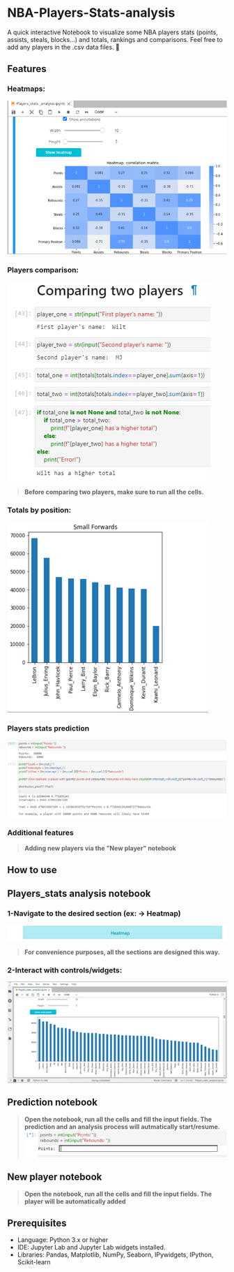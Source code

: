 # NBA-Players-Stats-analysis 
A quick interactive Notebook to visualize some NBA players stats (points, assists, steals, blocks...) and totals, rankings and comparisons. Feel free to add any players in the .csv data files. :basketball:

## Features

### Heatmaps:
![Heatmap:](Features/Heatmap.PNG)

### Players comparison:
![Players_comparison:](Features/Players_comparison.PNG)
> **Before comparing two players, make sure to run all the cells.**

### Totals by position:
![Totals_by_position:](Features/Totals_by_position.PNG)

### Players stats prediction
![Prediction:](Features/Prediction.PNG)

### Additional features
> **Adding new players via the "New player" notebook**


## How to use 

## Players_stats analysis notebook

### 1-Navigate to the desired section (ex: -> Heatmap)
![Heatmap_section:](How%20to%20Use/1-Section.PNG)
> **For convenience purposes, all the sections are designed this way.**

### 2-Interact with controls/widgets: 
![Interactions:](How%20to%20Use/2-Interact_with_controls.PNG)

## Prediction notebook
> **Open the notebook, run all the cells and fill the input fields. The prediction and an analysis process will autmatically start/resume.**
![Predictions](How%20to%20Use/Prediction.PNG)

## New player notebook
> **Open the notebook, run all the cells and fill the input fields. The player will be automatically added**



## Prerequisites

- Language: Python 3.x or higher
- IDE: Jupyter Lab and Jupyter Lab widgets installed.
- Libraries: Pandas, Matplotlib, NumPy, Seaborn, IPywidgets, IPython, Scikit-learn
